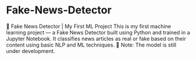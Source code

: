 # Fake-News-Detector
📰 Fake News Detector | My First ML Project This is my first machine learning project — a Fake News Detector built using Python and trained in a Jupyter Notebook. It classifies news articles as real or fake based on their content using basic NLP and ML techniques.  🔧 Note: The model is still under development.
